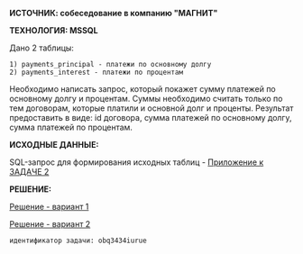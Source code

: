 **ИСТОЧНИК: собеседование в компанию "МАГНИТ"**

**ТЕХНОЛОГИЯ: MSSQL**

Дано 2 таблицы:

	1) payments_principal - платежи по основному долгу
	2) payments_interest - платежи по процентам
  
Необходимо написать запрос, который покажет сумму платежей по основному долгу и процентам. 
Суммы необходимо считать только по тем договорам, которые платили и основной долг и проценты.
Результат предоставить в виде: id договора, сумма платежей по основному долгу, сумма платежей по процентам.

**ИСХОДНЫЕ ДАННЫЕ:**

SQL-запрос для формирования исходных таблиц - [Приложение к ЗАДАЧЕ 2](/%D0%97%D0%B0%D0%B4%D0%B0%D1%87%D0%B0%202%20(%D0%BF%D1%80%D0%B8%D0%BB%D0%BE%D0%B6%D0%B5%D0%BD%D0%B8%D0%B5).sql)

**РЕШЕНИЕ:**

[Решение - вариант 1](/xx.sql)

[Решение - вариант 2](/ii.sql)

	идентификатор задачи: obq3434iurue
